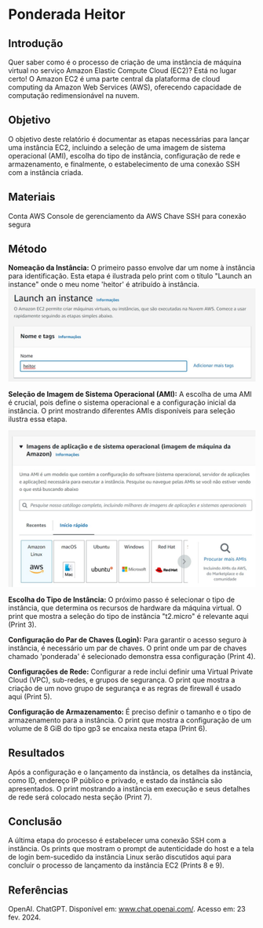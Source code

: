 # Ponderada Heitor

## Introdução

Quer saber como é o processo de criação de uma instância de máquina virtual no serviço Amazon Elastic Compute Cloud (EC2)? Está no lugar certo! O Amazon EC2 é uma parte central da plataforma de cloud computing da Amazon Web Services (AWS), oferecendo capacidade de computação redimensionável na nuvem.

## Objetivo

O objetivo deste relatório é documentar as etapas necessárias para lançar uma instância EC2, incluindo a seleção de uma imagem de sistema operacional (AMI), escolha do tipo de instância, configuração de rede e armazenamento, e finalmente, o estabelecimento de uma conexão SSH com a instância criada.

## Materiais

Conta AWS
Console de gerenciamento da AWS
Chave SSH para conexão segura

## Método

**Nomeação da Instância:** O primeiro passo envolve dar um nome à instância para identificação. Esta etapa é ilustrada pelo print com o título "Launch an instance" onde o meu nome 'heitor' é atribuído à instância.
<img src="./img/print1.png">

**Seleção de Imagem de Sistema Operacional (AMI):** A escolha de uma AMI é crucial, pois define o sistema operacional e a configuração inicial da instância. O print mostrando diferentes AMIs disponíveis para seleção ilustra essa etapa.

<img src="img/print2.png">

**Escolha do Tipo de Instância:** O próximo passo é selecionar o tipo de instância, que determina os recursos de hardware da máquina virtual. O print que mostra a seleção do tipo de instância "t2.micro" é relevante aqui (Print 3).

**Configuração do Par de Chaves (Login):** Para garantir o acesso seguro à instância, é necessário um par de chaves. O print onde um par de chaves chamado 'ponderada' é selecionado demonstra essa configuração (Print 4).

**Configurações de Rede:** Configurar a rede inclui definir uma Virtual Private Cloud (VPC), sub-redes, e grupos de segurança. O print que mostra a criação de um novo grupo de segurança e as regras de firewall é usado aqui (Print 5).

**Configuração de Armazenamento:** É preciso definir o tamanho e o tipo de armazenamento para a instância. O print que mostra a configuração de um volume de 8 GiB do tipo gp3 se encaixa nesta etapa (Print 6).

## Resultados

Após a configuração e o lançamento da instância, os detalhes da instância, como ID, endereço IP público e privado, e estado da instância são apresentados. O print mostrando a instância em execução e seus detalhes de rede será colocado nesta seção (Print 7).

## Conclusão

A última etapa do processo é estabelecer uma conexão SSH com a instância. Os prints que mostram o prompt de autenticidade do host e a tela de login bem-sucedido da instância Linux serão discutidos aqui para concluir o processo de lançamento da instância EC2 (Prints 8 e 9).

## Referências

OpenAI. ChatGPT. Disponível em: www.chat.openai.com/. Acesso em: 23 fev. 2024.
